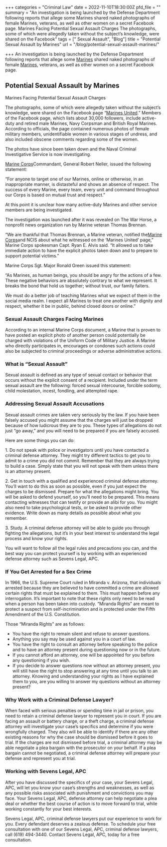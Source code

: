 +++
categories = "Criminal Law"
date = 2022-11-10T18:30:00Z
pfd_file = ""
summary = "An investigation is being launched by the Defense Department following reports that allege some Marines shared naked photographs of female Marines, veterans, as well as other women on a secret Facebook page. Marines Facing Potential Sexual Assault Charges The photographs, some of which were allegedly taken without the subject’s knowledge, were shared on the Facebook"
tags = [" Sexual Assault", "Blog"]
title = "Potential Sexual Assault by Marines"
url = "/blog/potential-sexual-assault-marines/"

+++
An investigation is being launched by the Defense Department following reports that allege some [Marines](https://www.sevenslegal.com/) shared naked photographs of female [Marines](https://www.sevenslegal.com/), veterans, as well as other women on a secret Facebook page.

## Potential Sexual Assault by Marines

Marines Facing Potential Sexual Assault Charges

The photographs, some of which were allegedly taken without the subject’s knowledge, were shared on the Facebook page “[Marines United](https://www.sevenslegal.com/).” Members of the Facebook page, which lists about 30,000 followers, include active-duty and retired male Marines, Navy Corpsman and British Royal Marines. According to officials, the page contained numerous photos of female military members, unidentifiable women in various stages of undress, and also included obscene comments regarding some of the women.

The photos have since been taken down and the Naval Criminal Investigative Service is now investigating.

[Marine Corps](https://www.sevenslegal.com/)Commandant, General Robert Neller, issued the following statement:

“For anyone to target one of our Marines, online or otherwise, in an inappropriate manner, is distasteful and shows an absence of respect. The success of every Marine, every team, every unit and command throughout our Corps is based on mutual trust and respect.”

At this point it is unclear how many active-duty Marines and other service members are being investigated.

The investigation was launched after it was revealed on The War Horse, a nonprofit news organization run by Marine veteran Thomas Brennan.

“We are thankful that Thomas Brennan, a Marine veteran, notified the[Marine Corps](https://www.sevenslegal.com/)and NCIS about what he witnessed on the ‘Marines United’ page,” Marine Corps spokesman Capt. Ryan E. Alvis said. “It allowed us to take immediate action to have the explicit photos taken down and to prepare to support potential victims.”

Marine Corps Sgt. Major Ronald Green issued this statement:

“As Marines, as human beings, you should be angry for the actions of a few. These negative behaviors are absolutely contrary to what we represent. It breaks the bond that hold us together; without trust, our family falters.

We must do a better job of teaching Marines what we expect of them in the social media realm. I expect all Marines to treat one another with dignity and respect, whether it be in public, behind closed doors or online.”

### Sexual Assault Charges Facing Marines

According to an internal Marine Corps document, a Marine that is proven to have posted an explicit photo of another person could potentially be charged with violations of the Uniform Code of Military Justice. A Marine who directly participates in, encourages or condones such actions could also be subjected to criminal proceedings or adverse administrative actions.

### What is “Sexual Assault”

Sexual assault is defined as any type of sexual contact or behavior that occurs without the explicit consent of a recipient. Included under the term sexual assault are the following: forced sexual intercourse, forcible sodomy, child molestation, incest, fondling, and attempted rape.

### Addressing Sexual Assault Accusations

Sexual assault crimes are taken very seriously by the law. If you have been falsely accused you might assume that the charges will just be dropped because of how ludicrous they are to you. These types of allegations do not just “go away,” and you will need to be prepared if you are falsely accused.

Here are some things you can do:

1\. Do not speak with police or investigators until you have contacted a criminal defense attorney. They might try different tactics to get you to admit to a crime you did not commit. Remember that they are always trying to build a case. Simply state that you will not speak with them unless there is an attorney present.

2\. Get in touch with a qualified and experienced criminal defense attorney. You’ll want to do this as soon as possible, even if you just expect the charges to be dismissed. Prepare for what the allegations might bring. You will be asked to defend yourself, so you’ll need to be prepared. This means contacting witnesses that can testify or provide an alibi for you. You might also need to take psychological tests, or be asked to provide other evidence. Write down as many details as possible about what you remember.

3\. Study. A criminal defense attorney will be able to guide you through fighting the allegations, but it’s in your best interest to understand the legal process and know your rights.

You will want to follow all the legal rules and precautions you can, and the best way you can protect yourself is by working with an experienced defense attorney such as Sevens Legal, APC.

### If You Get Arrested for a Sex Crime

In 1966, the U.S. Supreme Court ruled in Miranda v. Arizona, that individuals arrested because they are believed to have committed a crime are allowed certain rights that must be explained to them. This must happen before any interrogation. It’s important to note that these rights only need to be read when a person has been taken into custody. “Miranda Rights” are meant to protect a suspect from self-incrimination and is protected under the Fifth Amendment of the U.S. Constitution.

Those “Miranda Rights” are as follows:

* You have the right to remain silent and refuse to answer questions.
* Anything you say may be used against you in a court of law.
* You have the right to consult an attorney before speaking to the police and to have an attorney present during questioning now or in the future.
* If you cannot afford an attorney, one will be appointed for you before any questioning if you wish.
* If you decide to answer questions now without an attorney present, you will still have the right to stop answering at any time until you talk to an attorney. Knowing and understanding your rights as I have explained them to you, are you willing to answer my questions without an attorney present?

### Why Work with a Criminal Defense Lawyer?

When faced with serious penalties or spending time in jail or prison, you need to retain a criminal defense lawyer to represent you in court. If you are facing an assault or battery charge, or a theft charge, a criminal defense attorney will investigate your case’s specifics and determine if you were wrongfully charged. They also will be able to identify if there are any other existing reasons for why the case should be dismissed before it goes to trial. If the charges are not dismissed before trial, a criminal attorney may be able negotiate a plea bargain with the prosecutor on your behalf. If a plea bargain cannot be negotiated, a criminal defense attorney will prepare your defense and represent you at trial.

### Working with Sevens Legal, APC

After you have discussed the specifics of your case, your Sevens Legal, APC, will let you know your case’s strengths and weaknesses, as well as any possible risks associated with punishment and convictions you may face. Your Sevens Legal, APC, defense attorney can help negotiate a plea deal or whether the best course of action is to move forward to trial, while working constantly for your best interests.

Sevens Legal, APC, criminal defense lawyers put our experience to work for you. Every defendant deserves a zealous defense. To schedule your free consultation with one of our Sevens Legal, APC, criminal defense lawyers, call (619) 494-3440. Contact Sevens Legal, APC, today for a free consultation.